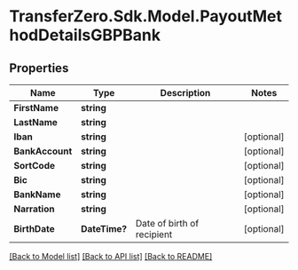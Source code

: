 
# TransferZero.Sdk.Model.PayoutMethodDetailsGBPBank

## Properties

Name | Type | Description | Notes
------------ | ------------- | ------------- | -------------
**FirstName** | **string** |  | 
**LastName** | **string** |  | 
**Iban** | **string** |  | [optional] 
**BankAccount** | **string** |  | [optional] 
**SortCode** | **string** |  | [optional] 
**Bic** | **string** |  | [optional] 
**BankName** | **string** |  | [optional] 
**Narration** | **string** |  | [optional] 
**BirthDate** | **DateTime?** | Date of birth of recipient | [optional] 

[[Back to Model list]](../README.md#documentation-for-models)
[[Back to API list]](../README.md#documentation-for-api-endpoints)
[[Back to README]](../README.md)

